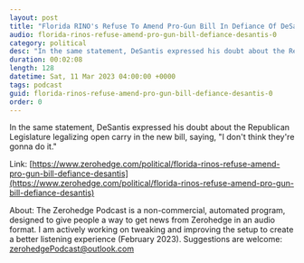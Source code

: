 ```yaml
---
layout: post
title: "Florida RINO's Refuse To Amend Pro-Gun Bill In Defiance Of DeSantis "
audio: florida-rinos-refuse-amend-pro-gun-bill-defiance-desantis-0
category: political
desc: "In the same statement, DeSantis expressed his doubt about the Republican Legislature legalizing open carry in the new bill, saying, &quot;I don't think they're gonna do it.&quot;"
duration: 00:02:08
length: 128
datetime: Sat, 11 Mar 2023 04:00:00 +0000
tags: podcast
guid: florida-rinos-refuse-amend-pro-gun-bill-defiance-desantis-0
order: 0
---
```

In the same statement, DeSantis expressed his doubt about the Republican Legislature legalizing open carry in the new bill, saying, &quot;I don't think they're gonna do it.&quot;

Link: [https://www.zerohedge.com/political/florida-rinos-refuse-amend-pro-gun-bill-defiance-desantis](https://www.zerohedge.com/political/florida-rinos-refuse-amend-pro-gun-bill-defiance-desantis)

About: The Zerohedge Podcast is a non-commercial, automated program, designed to give people a way to get news from Zerohedge in an audio format.  I am actively working on tweaking and improving the setup to create a better listening experience (February 2023).  Suggestions are welcome: [zerohedgePodcast@outlook.com](mailto:zerohedgePodcast@outlook.com)
